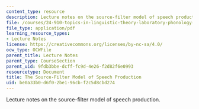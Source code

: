 ```yaml
---
content_type: resource
description: Lecture notes on the source-filter model of speech production.
file: /courses/24-910-topics-in-linguistic-theory-laboratory-phonology-spring-2007/be0a33b0d6f02be196cbf2c5d8cbd274_lec3_src_filterb.pdf
file_type: application/pdf
learning_resource_types:
- Lecture Notes
license: https://creativecommons.org/licenses/by-nc-sa/4.0/
ocw_type: OCWFile
parent_title: Lecture Notes
parent_type: CourseSection
parent_uid: 9fdb3bbe-dcff-fc9d-4e26-f2d82f6e0993
resourcetype: Document
title: The Source-Filter Model of Speech Production
uid: be0a33b0-d6f0-2be1-96cb-f2c5d8cbd274
---
```

Lecture notes on the source-filter model of speech production.